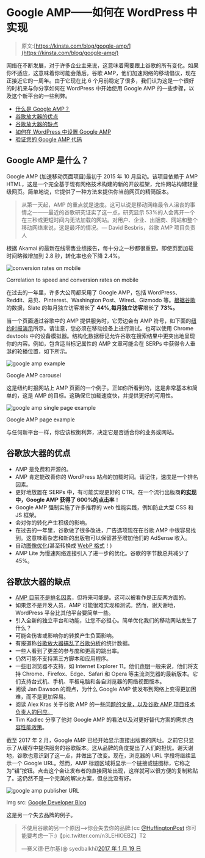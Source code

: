 # Google AMP——如何在 WordPress 中实现

> 原文:[https://kinsta.com/blog/google-amp/](https://kinsta.com/blog/google-amp/)

网络在不断发展，对于许多企业主来说，这意味着需要跟上谷歌的所有变化。如果你不适应，这意味着你可能会落后。谷歌 AMP，他们加速网络的移动倡议，现在正接近它的一周年。由于它现在比 6 个月前稳定了很多，我们认为这是一个很好的时机来与你分享如何在 WordPress 中开始使用 Google AMP 的一些步骤，以及这个新平台的一些利弊。

*   [什么是 Google AMP？](#google-amp)
*   [谷歌放大器的优点](#pros-google-amp)
*   [谷歌放大器的缺点](#cons-google-amp)
*   [如何在 WordPress 中设置 Google AMP](#setup-google-amp-wordpress)
*   [验证您的 Google AMP 代码](#validate-google-amp-code)

## Google AMP 是什么？

Google AMP (加速移动页面项目)最初于 2015 年 10 月启动。该项目依赖于 AMP HTML，这是一个完全基于现有网络技术构建的新的开放框架，允许网站构建轻量级网页。简单地说，它提供了一种方法来提供你当前网页的精简版本。

> 从第一天起，AMP 的重点就是速度。这可以说是移动网络最令人沮丧的事情之一——最近的谷歌研究证实了这一点，研究显示 53%的人会离开一个在三秒或更短时间内无法加载的网站。对用户、企业、出版商、网站和整个移动网络来说，这是最坏的情况。— David Besbris，谷歌 AMP 项目负责人

根据 Akamai 的最新在线零售业绩报告，每十分之一秒都很重要。即使页面加载时间略微增加到 2.8 秒，转化率也会下降 2.4%。

![conversion rates on mobile](img/91c696cdfa32ae46e3cdfe4b23e8ccb2.png)

Correlation to speed and conversion rates on mobile



在过去的一年里，许多大公司都采用了 Google AMP，包括 WordPress、Reddit、易贝、Pinterest、Washington Post、Wired、Gizmodo 等。[根据谷歌](https://amphtml.wordpress.com/2016/10/07/amp-a-year-in-review/)的数据，Slate 的每月独立访客增长了 **44%,每月独立访客**增长了 **73%。**

当一个页面通过谷歌中的 AMP 提供服务时，它旁边会有 AMP 符号，如下面的[纽约时报演示](https://www.google.com/search?q=nyt&esrch=AcceleratedMobilePages::Preview,AcceleratedMobilePagesDesktop::Promo)所示。请注意，您必须在移动设备上进行测试。也可以使用 Chrome devtools 中的设备模拟器。结构化数据标记允许谷歌在搜索结果中更突出地呈现你的内容。例如，包含适当标记属性的 AMP 文章可能会在 SERPs 中获得令人垂涎的轮播位置，如下所示。

![google amp example](img/f3020e4243d2f7fc3358e6afc0f42a67.png)

Google AMP carousel



这是纽约时报网站上 AMP 页面的一个例子。正如你所看到的，这是非常基本和简单的，这是 AMP 的目标。这确保它加载速度快，并提供更好的可用性。









![google amp single page example](img/f6c7b74e7f7bfa40fd99664b61f84493.png)

Google AMP page example



与任何新平台一样，你应该权衡利弊，决定它是否适合你的业务或网站。

## 谷歌放大器的优点

*   AMP 是免费和开源的。
*   AMP 肯定能改善你的 WordPress 站点的加载时间。请记住，速度是一个排名因素。
*   更好地放置在 SERPs 中，有可能实现更好的 CTR。在一个流行出版商**的[实现](https://www.ampproject.org/case-studies/plista/)中，Google AMP 获得了 600%的点击率**！
*   Google AMP 强制实施了许多推荐的 web 性能实践，例如防止大型 CSS 和 JS 框架。
*   会对你的转化产生积极的影响。
*   在过去的一年里，谷歌做了很多改进，广告选项现在在谷歌 AMP 中很容易找到。这意味着杂志和新的出版物可以保留甚至增加他们的 AdSense 收入。
*   自动[图像优化](https://developers.googleblog.com/2017/01/google-amp-cache-amp-lite-and-need-for.html)(甚至转换成 [WebP 格式](https://kinsta.com/blog/webp/)！)
*   AMP Lite 为慢速网络连接引入了进一步的优化。谷歌的字节数总共减少了 45%。

## 谷歌放大器的缺点

*   [AMP 目前不是排名因素](https://www.searchenginejournal.com/will-amp-become-ranking-signal/171722/)，但将来可能是。这可以被看作是正反两方面的。
*   如果您不是开发人员，AMP 可能很难实现和测试。然而，谢天谢地，WordPress 平台比其他平台要简单一些。
*   引入全新的独立平台和功能，让您不必担心。简单优化我们的移动网站发生了什么？
*   可能会伤害或影响你的转换产生负面影响。
*   有报道称[谷歌放大器搞乱了](http://searchengineland.com/using-amp-known-bug-probably-screwing-google-analytics-270466)[谷歌分析](https://kinsta.com/blog/how-to-use-google-analytics/)的统计数据。
*   一些人看到了更差的参与度和更高的跳出率。
*   仍然可能不支持第三方脚本和应用程序。
*   一些旧浏览器不支持，如 Internet Explorer 11。他们[声明](https://github.com/ampproject/amphtml/blob/master/DEVELOPING.md#supported-browsers)一般来说，他们将支持 Chrome、Firefox、Edge、Safari 和 Opera 等主流浏览器的最新版本。它们支持台式机、手机、平板电脑和各自浏览器的网络视图版本。
*   阅读 Jan Dawson 的观点，为什么 Google AMP 使发布到网络上变得更加困难，而不是更加容易。
*   阅读 Alex Kras 关于谷歌 AMP 的一些[问题的文章，以及谷歌 AMP 项目技术负责人的回应。](https://www.alexkras.com/google-may-be-stealing-your-mobile-traffic/)
*   Tim Kadlec 分享了他对 Google AMP 的看法以及对更好替代方案的需求:[内容性能政策](https://timkadlec.com/2016/02/a-standardized-alternative-to-amp/)。

截至 2017 年 2 月，Google AMP 已经开始显示直接出版商的网址。之前它只显示了从缓存中提供服务的谷歌版本。这从品牌的角度提出了人们的担忧。谢天谢地，谷歌也意识到了这一点，并做出了改变。现在，浏览器的 URL 字段将继续显示一个 Google URL。然而，AMP 标题区域将显示一个链接或链图标，它称之为“锚”按钮。点击这个会让发布者的直接网址出现，这样就可以很方便的复制粘贴了。这仍然不是一个完美的解决方案，但总比没有好。

![google amp publisher URL](img/e7c6af8fcb05000a7a30cdceaa8a231f.png)

Img src: [Google Developer Blog](https://developers.googleblog.com/2017/02/whats-in-amp-url.html)



这是另一个失去品牌的例子。

> 不使用谷歌的另一个原因–>你会失去你的品牌:)cc [@HuffingtonPost](https://twitter.com/HuffingtonPost?ref_src=twsrc%5Etfw) 你可能要考虑一下:)【pic.twitter.com/n3LEHIOEBZ】T2
> 
> —赛义德·巴尔基(@ syedbalkhi)[2017 年 1 月 19 日](https://twitter.com/syedbalkhi/status/822069960734310400?ref_src=twsrc%5Etfw)